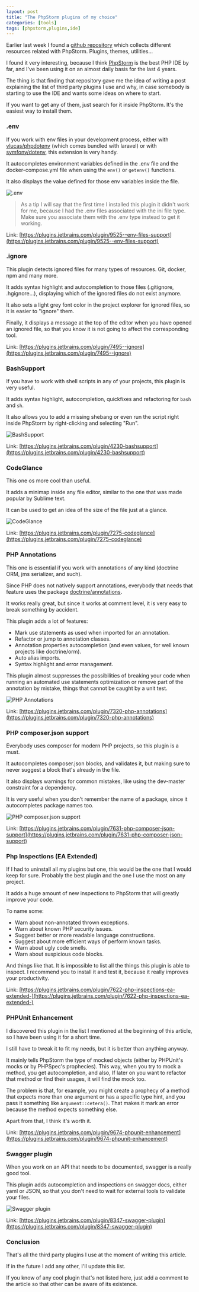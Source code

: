 ```yaml
---
layout: post
title: "The PhpStorm plugins of my choice"
categories: [tools]
tags: [phpstorm,plugins,ide]
---
```


Earlier last week I found a [github repository](https://github.com/WyriHaximus/awesome-phpstorm) which collects different resources related with PhpStorm. Plugins, themes, utilities...

I found it very interesting, because I think [PhpStorm](https://www.jetbrains.com/phpstorm/) is the best PHP IDE by far, and I've been using it on an almost daily basis for the last 4 years.

The thing is that finding that repository gave me the idea of writing a post explaining the list of third party plugins I use and why, in case somebody is starting to use the IDE and wants some ideas on where to start.

If you want to get any of them, just search for it inside PhpStorm. It's the easiest way to install them.

### .env

If you work with env files in your development process, either with [vlucas/phpdotenv](https://github.com/vlucas/phpdotenv) (which comes bundled with laravel) or with [symfony/dotenv](https://symfony.com/doc/current/components/dotenv.html), this extension is very handy.

It autocompletes environment variables defined in the .env file and the docker-compose.yml file when using the `env()` or `getenv()` functions.

It also displays the value defined for those env variables inside the file.

![.env](/assets/img/phpstorm-plugins/dot-env.png)

<blockquote>
    As a tip I will say that the first time I installed this plugin it didn't work for me, because I had the .env files associated with the ini file type. Make sure you associate them with the .env type instead to get it working.
</blockquote>

Link: [https://plugins.jetbrains.com/plugin/9525--env-files-support](https://plugins.jetbrains.com/plugin/9525--env-files-support)

### .ignore

This plugin detects ignored files for many types of resources. Git, docker, npm and many more.

It adds syntax highlight and autocompletion to those files (.gitignore, .hgignore...), displaying which of the ignored files do not exist anymore.

It also sets a light grey font color in the project explorer for ignored files, so it is easier to "ignore" them.

Finally, it displays a message at the top of the editor when you have opened an ignored file, so that you know it is not going to affect the corresponding tool.

Link: [https://plugins.jetbrains.com/plugin/7495--ignore](https://plugins.jetbrains.com/plugin/7495--ignore)

### BashSupport

If you have to work with shell scripts in any of your projects, this plugin is very useful.

It adds syntax highlight, autocompletion, quickfixes and refactoring for `bash` and `sh`.

It also allows you to add a missing shebang or even run the script right inside PhpStorm by right-clicking and selecting "Run".

![BashSupport](/assets/img/phpstorm-plugins/bash-support.png)

Link: [https://plugins.jetbrains.com/plugin/4230-bashsupport](https://plugins.jetbrains.com/plugin/4230-bashsupport)

### CodeGlance

This one os more cool than useful.

It adds a minimap inside any file editor, similar to the one that was made popular by Sublime text.

It can be used to get an idea of the size of the file just at a glance.

![CodeGlance](/assets/img/phpstorm-plugins/code-glance.png)

Link: [https://plugins.jetbrains.com/plugin/7275-codeglance](https://plugins.jetbrains.com/plugin/7275-codeglance)

### PHP Annotations

This one is essential if you work with annotations of any kind (doctrine ORM, jms serializer, and such).

Since PHP does not natively support annotations, everybody that needs that feature uses the package [doctrine/annotations](https://github.com/doctrine/annotations).

It works really great, but since it works at comment level, it is very easy to break something by accident.

This plugin adds a lot of features:

* Mark use statements as used when imported for an annotation.
* Refactor or jump to annotation classes.
* Annotation properties autocompletion (and even values, for well known projects like doctrine/orm).
* Auto alias imports.
* Syntax highlight and error management.

This plugin almost suppresses the possibilities of breaking your code when running an automated use statements optimization or remove part of the annotation by mistake, things that cannot be caught by a unit test.

![PHP Annotations](/assets/img/phpstorm-plugins/annotations.png)

Link: [https://plugins.jetbrains.com/plugin/7320-php-annotations](https://plugins.jetbrains.com/plugin/7320-php-annotations)

### PHP composer.json support

Everybody uses composer for modern PHP projects, so this plugin is a must.

It autocompletes composer.json blocks, and validates it, but making sure to never suggest a block that's already in the file.

It also displays warnings for common mistakes, like using the dev-master constraint for a dependency.

It is very useful when you don't remember the name of a package, since it autocompletes package names too.

![PHP composer.json support](/assets/img/phpstorm-plugins/composer.png)

Link: [https://plugins.jetbrains.com/plugin/7631-php-composer-json-support](https://plugins.jetbrains.com/plugin/7631-php-composer-json-support)

### Php Inspections (EA Extended)

If I had to uninstall all my plugins but one, this would be the one that I would keep for sure. Probably the best plugin and the one I use the most on any project.

It adds a huge amount of new inspections to PhpStorm that will greatly improve your code.

To name some:

* Warn about non-annotated thrown exceptions.
* Warn about known PHP security issues.
* Suggest better or more readable language constructions.
* Suggest about more efficient ways of perform known tasks.
* Warn about ugly code smells.
* Warn about suspicious code blocks.

And things like that. It is impossible to list all the things this plugin is able to inspect. I recommend you to install it and test it, because it really improves your productivity.

Link: [https://plugins.jetbrains.com/plugin/7622-php-inspections-ea-extended-](https://plugins.jetbrains.com/plugin/7622-php-inspections-ea-extended-)

### PHPUnit Enhancement

I discovered this plugin in the list I mentioned at the beginning of this article, so I have been using it for a short time.

I still have to tweak it to fit my needs, but it is better than anything anyway.

It mainly tells PhpStorm the type of mocked objects (either by PHPUnit's mocks or by PHPSpec's prophecies). This way, when you try to mock a method, you get autocompletion, and also, If later on you want to refactor that method or find their usages, it will find the mock too.

The problem is that, for example, you might create a prophecy of a method that expects more than one argument or has a specific type hint, and you pass it something like `Argument::cetera()`. That makes it mark an error because the method expects something else.

Apart from that, I think it's worth it.

Link: [https://plugins.jetbrains.com/plugin/9674-phpunit-enhancement](https://plugins.jetbrains.com/plugin/9674-phpunit-enhancement)

### Swagger plugin

When you work on an API that needs to be documented, swagger is a really good tool.

This plugin adds autocompletion and inspections on swagger docs, either yaml or JSON, so that you don't need to wait for external tools to validate your files.

![Swagger plugin](/assets/img/phpstorm-plugins/swagger.png)

Link: [https://plugins.jetbrains.com/plugin/8347-swagger-plugin](https://plugins.jetbrains.com/plugin/8347-swagger-plugin)

### Conclusion

That's all the third party plugins I use at the moment of writing this article.

If in the future I add any other, I'll update this list.

If you know of any cool plugin that's not listed here, just add a comment to the article so that other can be aware of its existence.
